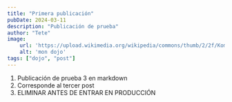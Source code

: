 ```yaml
---
title: "Primera publicación"
pubDate: 2024-03-11
description: "Publicación de prueba"
author: "Tete"
image:
    url: 'https://upload.wikimedia.org/wikipedia/commons/thumb/2/2f/Komei_Juku_mon.svg/1081px-Komei_Juku_mon.svg.png'
    alt: 'mon dojo'
tags: ["dojo", "post"]
---
```

1. Publicación de prueba  3 en markdown
2. Corresponde al tercer post
3. ELIMINAR ANTES DE ENTRAR EN PRODUCCIÓN